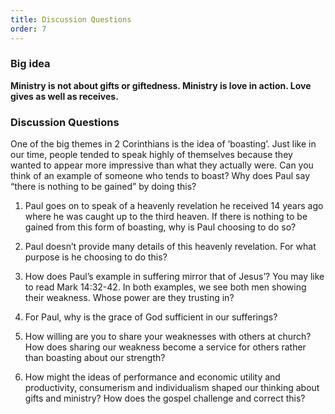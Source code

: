 ```yaml
---
title: Discussion Questions
order: 7
---
```


### Big idea
**Ministry is not about gifts or giftedness. Ministry is love in action. Love gives as well as receives.**

### Discussion Questions
One of the big themes in 2 Corinthians is the idea of ‘boasting’. Just like in our time, people tended to speak highly of themselves because they wanted to appear more impressive than what they actually were. Can you think of an example of someone who tends to boast? Why does Paul say “there is nothing to be gained” by doing this?

1. Paul goes on to speak of a heavenly revelation he received 14 years ago where he was caught up to the third heaven. If there is nothing to be gained from this form of boasting, why is Paul choosing to do so?

2. Paul doesn’t provide many details of this heavenly revelation. For what purpose is he choosing to do this?

3. How does Paul’s example in suffering mirror that of Jesus’? You may like to read Mark 14:32-42. In both examples, we see both men showing their weakness. Whose power are they trusting in?

4. For Paul, why is the grace of God sufficient in our sufferings?

5. How willing are you to share your weaknesses with others at church? How does sharing our weakness become a service for others rather than boasting about our strength?

6. How might the ideas of performance and economic utility and productivity, consumerism and individualism shaped our thinking about gifts and ministry? How does the gospel challenge and correct this? 
